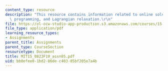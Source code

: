 ```yaml
---
content_type: resource
description: "This resource contains information related to online solutions of linear\
  \ programming, and Lagrangian relaxation.\r\n"
file: https://ol-ocw-studio-app-production.s3.amazonaws.com/courses/15-082j-network-optimization-fall-2010/bb0efee01bd286dec40385bf205e7a4b_MIT15_082JF10_assn05.pdf
file_type: application/pdf
learning_resource_types:
- Assignments
parent_title: Assignments
parent_type: CourseSection
resourcetype: Document
title: MIT15_082JF10_assn05.pdf
uid: bb0efee0-1bd2-86de-c403-85bf205e7a4b
---
```

